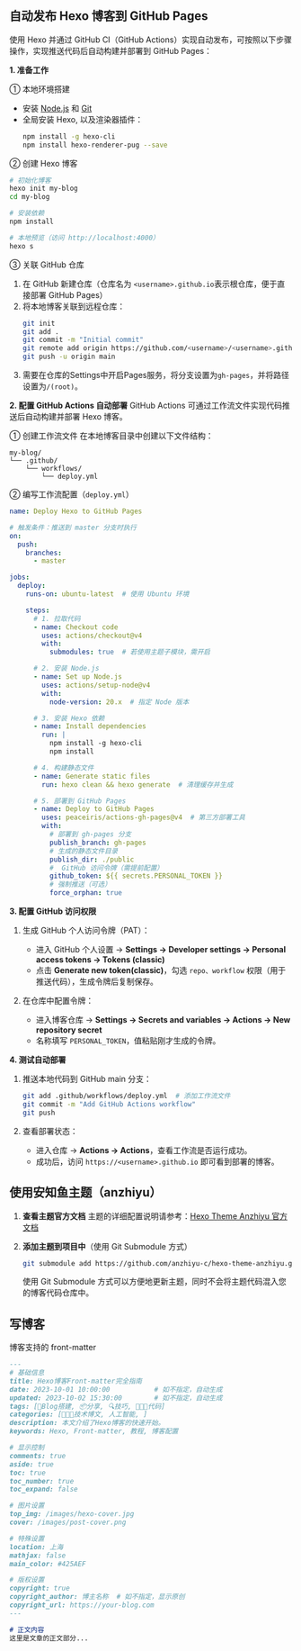 ## 自动发布 Hexo 博客到 GitHub Pages

使用 Hexo 并通过 GitHub CI（GitHub Actions）实现自动发布，可按照以下步骤操作，实现推送代码后自动构建并部署到 GitHub Pages：

**1. 准备工作**

① 本地环境搭建
- 安装 [Node.js](https://nodejs.org/) 和 [Git](https://git-scm.com/)
- 全局安装 Hexo, 以及渲染器插件：
  ```bash
  npm install -g hexo-cli
  npm install hexo-renderer-pug --save
  ```

② 创建 Hexo 博客
```bash
# 初始化博客
hexo init my-blog
cd my-blog

# 安装依赖
npm install

# 本地预览（访问 http://localhost:4000）
hexo s
```

③ 关联 GitHub 仓库
1. 在 GitHub 新建仓库（仓库名为 `<username>.github.io`表示根仓库，便于直接部署 GitHub Pages）
2. 将本地博客关联到远程仓库：
   ```bash
   git init
   git add .
   git commit -m "Initial commit"
   git remote add origin https://github.com/<username>/<username>.github.io.git
   git push -u origin main
   ```
3. 需要在仓库的Settings中开启Pages服务，将分支设置为`gh-pages`，并将路径设置为`/(root)`。


**2. 配置 GitHub Actions 自动部署**
GitHub Actions 可通过工作流文件实现代码推送后自动构建并部署 Hexo 博客。

① 创建工作流文件
在本地博客目录中创建以下文件结构：
```
my-blog/
└── .github/
    └── workflows/
        └── deploy.yml
```

② 编写工作流配置（`deploy.yml`）
```yaml
name: Deploy Hexo to GitHub Pages

# 触发条件：推送到 master 分支时执行
on:
  push:
    branches:
      - master

jobs:
  deploy:
    runs-on: ubuntu-latest  # 使用 Ubuntu 环境

    steps:
      # 1. 拉取代码
      - name: Checkout code
        uses: actions/checkout@v4
        with:
          submodules: true  # 若使用主题子模块，需开启

      # 2. 安装 Node.js
      - name: Set up Node.js
        uses: actions/setup-node@v4
        with:
          node-version: 20.x  # 指定 Node 版本

      # 3. 安装 Hexo 依赖
      - name: Install dependencies
        run: |
          npm install -g hexo-cli
          npm install

      # 4. 构建静态文件
      - name: Generate static files
        run: hexo clean && hexo generate  # 清理缓存并生成

      # 5. 部署到 GitHub Pages
      - name: Deploy to GitHub Pages
        uses: peaceiris/actions-gh-pages@v4  # 第三方部署工具
        with:
          # 部署到 gh-pages 分支
          publish_branch: gh-pages
          # 生成的静态文件目录
          publish_dir: ./public
          #  GitHub 访问令牌（需提前配置）
          github_token: ${{ secrets.PERSONAL_TOKEN }}
          # 强制推送（可选）
          force_orphan: true
```


**3. 配置 GitHub 访问权限**
1. 生成 GitHub 个人访问令牌（PAT）：
   - 进入 GitHub 个人设置 → **Settings → Developer settings → Personal access tokens → Tokens (classic)**
   - 点击 **Generate new token(classic)**，勾选 `repo、workflow` 权限（用于推送代码），生成令牌后复制保存。

2. 在仓库中配置令牌：
   - 进入博客仓库 → **Settings → Secrets and variables → Actions → New repository secret**
   - 名称填写 `PERSONAL_TOKEN`，值粘贴刚才生成的令牌。


**4. 测试自动部署**
1. 推送本地代码到 GitHub main 分支：
   ```bash
   git add .github/workflows/deploy.yml  # 添加工作流文件
   git commit -m "Add GitHub Actions workflow"
   git push
   ```

2. 查看部署状态：
   - 进入仓库 → **Actions → Actions**，查看工作流是否运行成功。
   - 成功后，访问 `https://<username>.github.io` 即可看到部署的博客。

## 使用安知鱼主题（anzhiyu）

1. **查看主题官方文档**
   主题的详细配置说明请参考：[Hexo Theme Anzhiyu 官方文档](https://github.com/anzhiyu-c/hexo-theme-anzhiyu?tab=readme-ov-file)

2. **添加主题到项目中**（使用 Git Submodule 方式）
   ```bash
   git submodule add https://github.com/anzhiyu-c/hexo-theme-anzhiyu.git themes/anzhiyu
    ```
    使用 Git Submodule 方式可以方便地更新主题，同时不会将主题代码混入您的博客代码仓库中。



## 写博客

博客支持的 front-matter
```markdown
---
# 基础信息
title: Hexo博客Front-matter完全指南
date: 2023-10-01 10:00:00           # 如不指定，自动生成
updated: 2023-10-02 15:30:00        # 如不指定，自动生成
tags: [📒Blog搭建, 📦分享, 🔍技巧, 👨🏼‍💻代码]
categories: [👨🏼‍💻技术博文, 人工智能, ]
description: 本文介绍了Hexo博客的快速开始。
keywords: Hexo, Front-matter, 教程, 博客配置

# 显示控制
comments: true
aside: true
toc: true
toc_number: true
toc_expand: false

# 图片设置
top_img: /images/hexo-cover.jpg
cover: /images/post-cover.png

# 特殊设置
location: 上海
mathjax: false
main_color: #425AEF

# 版权设置
copyright: true
copyright_author: 博主名称  # 如不指定，显示原创
copyright_url: https://your-blog.com
---

# 正文内容
这里是文章的正文部分...
```